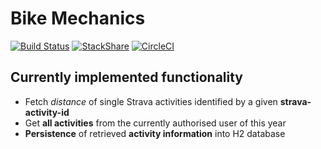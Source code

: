 # Bike Mechanics

[![Build Status](https://travis-ci.org/Bike-Mechanics/backend.svg?branch=master)](https://travis-ci.org/Bike-Mechanics/backend)
[![StackShare](https://img.shields.io/badge/tech-stack-0690fa.svg?style=flat)](https://stackshare.io/lennartblom/bike-mechanics)
[![CircleCI](https://circleci.com/gh/Bike-Mechanics/backend/tree/master.svg?style=svg)](https://circleci.com/gh/Bike-Mechanics/backend/tree/master)

## Currently implemented functionality
- Fetch *distance* of single Strava activities identified by a given **strava-activity-id**
- Get **all activities** from the currently authorised user of this year
- **Persistence** of retrieved **activity information** into H2 database 